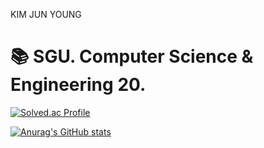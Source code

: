 KIM JUN YOUNG

<h1>📚 SGU. Computer Science & Engineering 20.</h1>

[![Solved.ac Profile](http://mazassumnida.wtf/api/v2/generate_badge?boj=327aem)](https://solved.ac/327aem/)

[![Anurag's GitHub stats](https://github-readme-stats.vercel.app/api?username=327aem)](https://github.com/327aem/github-readme-stats)




